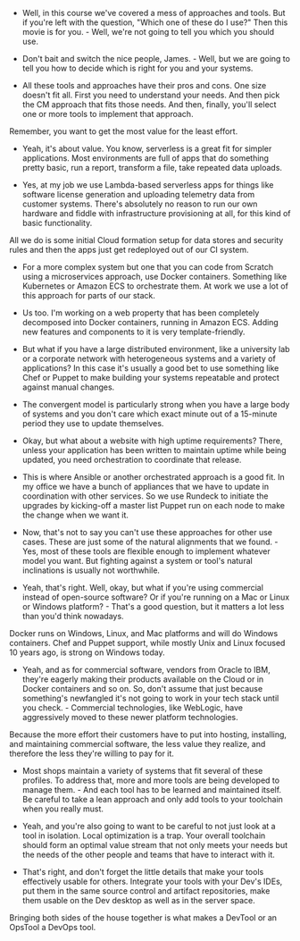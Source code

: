- Well, in this course we've covered a mess of approaches and tools. But if you're left with the question, "Which one of these do I use?" Then this movie is for you. - Well, we're not going to tell you which you should use.

 - Don't bait and switch the nice people, James. - Well, but we are going to tell you how to decide which is right for you and your systems. 

- All these tools and approaches have their pros and cons. One size doesn't fit all. First you need to understand your needs. And then pick the CM approach that fits those needs. And then, finally, you'll select one or more tools to implement that approach.

Remember, you want to get the most value for the least effort. 

- Yeah, it's about value. You know, serverless is a great fit for simpler applications. Most environments are full of apps that do something pretty basic, run a report, transform a file, take repeated data uploads.

 - Yes, at my job we use Lambda-based serverless apps for things like software license generation and uploading telemetry data from customer systems. There's absolutely no reason to run our own hardware and fiddle with infrastructure provisioning at all, for this kind of basic functionality.

All we do is some initial Cloud formation setup for data stores and security rules and then the apps just get redeployed out of our CI system. 

- For a more complex system but one that you can code from Scratch using a microservices approach, use Docker containers. Something like Kubernetes or Amazon ECS to orchestrate them. At work we use a lot of this approach for parts of our stack. 

- Us too. I'm working on a web property that has been completely decomposed into Docker containers, running in Amazon ECS.
Adding new features and components to it is very template-friendly.

 - But what if you have a large distributed environment, like a university lab or a corporate network with heterogeneous systems and a variety of applications? In this case it's usually a good bet to use something like Chef or Puppet to make building your systems repeatable and protect against manual changes.

 - The convergent model is particularly strong when you have a large body of systems and you don't care which exact minute out of a 15-minute period they use to update themselves.


- Okay, but what about a website with high uptime requirements? There, unless your application has been written to maintain uptime while being updated, you need orchestration to coordinate that release.

 - This is where Ansible or another orchestrated approach is a good fit. In my office we have a bunch of appliances that we have to update in coordination with other services. So we use Rundeck to initiate the upgrades by kicking-off a master list Puppet run on each node to make the change when we want it.

- Now, that's not to say you can't use these approaches for other use cases. These are just some of the natural alignments that we found. - Yes, most of these tools are flexible enough to implement whatever model you want. But fighting against a system or tool's natural inclinations is usually not worthwhile.

 - Yeah, that's right. Well, okay, but what if you're using commercial instead of open-source software? Or if you're running on a Mac or Linux or Windows platform? - That's a good question, but it matters a lot less than you'd think nowadays.

Docker runs on Windows, Linux, and Mac platforms and will do Windows containers. Chef and Puppet support, while mostly Unix and Linux focused 10 years ago, is strong on Windows today.

 - Yeah, and as for commercial software, vendors from Oracle to IBM, they're eagerly making their products available on the Cloud or in Docker containers and so on. So, don't assume that just because something's newfangled it's not going to work in your tech stack until you check. - Commercial technologies, like WebLogic, have aggressively moved to these newer platform technologies.


Because the more effort their customers have to put into hosting, installing, and maintaining commercial software, the less value they realize, and therefore the less they're willing to pay for it. 

- Most shops maintain a variety of systems that fit several of these profiles. To address that, more and more tools are being developed to manage them. - And each tool has to be learned and maintained itself. Be careful to take a lean approach and only add tools to your toolchain when you really must.

- Yeah, and you're also going to want to be careful to not just look at a tool in isolation. Local optimization is a trap. Your overall toolchain should form an optimal value stream that not only meets your needs but the needs of the other people and teams that have to interact with it.

 - That's right, and don't forget the little details that make your tools effectively usable for others. Integrate your tools with your Dev's IDEs, put them in the same source control and artifact repositories, make them usable on the Dev desktop as well as in the server space.

Bringing both sides of the house together is what makes a DevTool or an OpsTool a DevOps tool.
